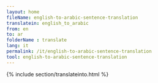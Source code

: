 ```yaml
---
layout: home
fileName: english-to-arabic-sentence-translation
translatein: english_to_arabic
from: en
to: ar
folderName : translate
lang: it
permalink: /it/english-to-arabic-sentence-translation
tool: english-to-arabic-sentence-translation
---
```

{% include section/translateinto.html %}